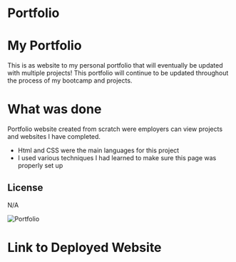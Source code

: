 # Portfolio

# My Portfolio

This is as website to my personal portfolio that will eventually be updated with multiple projects! This portfolio will continue to be updated throughout the process of my bootcamp and projects.

# What was done

Portfolio website created from scratch were employers can view projects and websites I have completed.

- Html and CSS were the main languages for this project
- I used various techniques I had learned to make sure this page was properly set up

## License

N/A

![Portfolio](https://github.com/AndresRey01/week1-challenge/assets/140764079/1a6a28ac-1639-401e-b5a9-b169ba41f23b)

# Link to Deployed Website

